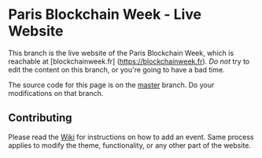 # Paris Blockchain Week - Live Website

This branch is the live website of the Paris Blockchain Week, which is
reachable at [blockchainweek.fr] (https://blockchainweek.fr). *Do not*
try to edit the content on this branch, or you're going to have a bad time.

The source code for this page is on the
[master](https://github.com/nsexer/blockchainweek.fr/tree/master) branch.
Do your modifications on that branch.

## Contributing

Please read the
[Wiki](https://github.com/nsexer/blockchainweek.fr/wiki/Contributing)
for instructions on how to add an event. Same process applies to modify the
theme, functionality, or any other part of the website.
